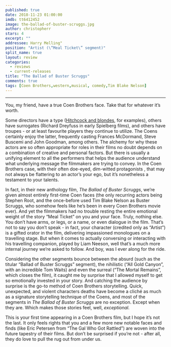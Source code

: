 ```yaml
---
published: true
date: 2018-11-23 01:00:00
imdb: tt6412452
image: the-ballad-of-buster-scruggs.jpg
author: christopherr
stars: 4
excerpt: ""
addressee: Harry Melling"
position: "Artist (\“Meal Ticket\” segment)"
split_name: true
layout: review
categories: 
  - reviews
  - current-releases
title: "The Ballad of Buster Scruggs"
comments: true
tags: [Coen Brothers,western,musical, comedy,Tim Blake Nelson]
---
```

****
You, my friend, have a true Coen Brothers face. Take that for whatever it’s worth.

Some directors have a type ([Hitchcock and blondes](http://www.dearcastandcrew.com/content/2012/12/18/hitchcock.html), for examples), others have surrogates (Richard Dreyfuss in early Spielberg films), and others have troupes - or at least favourite players they continue to utilize. The Coens certainly enjoy the latter, frequently casting Frances McDormand, Steve Buscemi and John Goodman, among others. The alchemy for why these actors are so often appropriate for roles in their films no doubt depends on a combination of creative and personal factors. But there is usually a unifying element to all the performers that helps the audience understand what underlying message the filmmakers are trying to convey. In the Coen Brothers case, with their often doe-eyed, dim-witted protagonists , that may not always be flattering to an actor’s your ego, but it’s nonetheless a testament to your talents.

In fact, in their new anthology film, _The Ballad of Buster Scruggs_, we’re given almost entirely first-time Coen faces (the only recurring actors being Stephen Root, and the once-before used Tim Blake Nelson as Buster Scruggs, who somehow feels like he’s been in every Coen Brothers movie ever). And yet the filmmakers had no trouble resting the entire emotional weight of the story “Meal Ticket” on you and your face. Truly, nothing else. You don’t have arms, or legs, or a name, or even dialogue in the film. That’s not to say you don’t speak - in fact, your character (credited only as “Artist”) is a gifted orator in the film, delivering impassioned monologues on a travelling stage. But when it comes to actually conversing or interacting with his travelling companion, played by Liam Neeson, well that’s a much more internal journey we’re asked to follow. And boy, was I ever along for the ride.

Considering the other segments bounce between the absurd (such as the titular “Ballad of Buster Scruggs” segment), the nihilistic (“All Gold Canyon”, with an incredible Tom Waits) and even the surreal (“The Mortal Remains”, which closes the film), it caught me by surprise that I allowed myself to get so emotionally invested in your story. And catching the audience by surprise is the go-to method of Coen Brothers storytelling. Quick, unexpected, and violent characters deaths have become a cliché as much as a signature storytelling technique of the Coens, and most of the segments in _The Ballad of Buster Scruggs_ are no exception. Except when they are. Which makes those stories feel, well,  _exceptional._

This is your first time appearing in a Coen Brothers film, but I hope it’s not the last. It only feels rights that you and a few more new notable faces and finds (like Eric Petersen from “The Gal Who Got Rattled”) are woven into the future tapestry of their films. But don’t be surprised if you’re not - after all, they do love to pull the rug out from under us.
